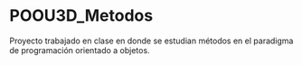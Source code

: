 # POOU3D_Metodos
Proyecto trabajado en clase en donde se estudian métodos en el paradigma de programación orientado a objetos. 
